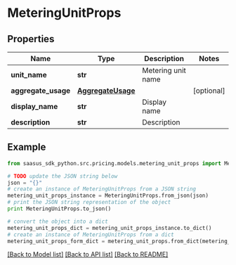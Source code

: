 # MeteringUnitProps


## Properties
Name | Type | Description | Notes
------------ | ------------- | ------------- | -------------
**unit_name** | **str** | Metering unit name | 
**aggregate_usage** | [**AggregateUsage**](AggregateUsage.md) |  | [optional] 
**display_name** | **str** | Display name | 
**description** | **str** | Description | 

## Example

```python
from saasus_sdk_python.src.pricing.models.metering_unit_props import MeteringUnitProps

# TODO update the JSON string below
json = "{}"
# create an instance of MeteringUnitProps from a JSON string
metering_unit_props_instance = MeteringUnitProps.from_json(json)
# print the JSON string representation of the object
print MeteringUnitProps.to_json()

# convert the object into a dict
metering_unit_props_dict = metering_unit_props_instance.to_dict()
# create an instance of MeteringUnitProps from a dict
metering_unit_props_form_dict = metering_unit_props.from_dict(metering_unit_props_dict)
```
[[Back to Model list]](../README.md#documentation-for-models) [[Back to API list]](../README.md#documentation-for-api-endpoints) [[Back to README]](../README.md)


